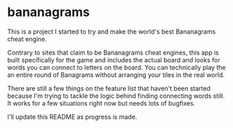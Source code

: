 bananagrams
===========

This is a project I started to try and make the world's best Bananagrams cheat engine.

Contrary to sites that claim to be Bananagrams cheat engines, this app is built specifically for the game and includes the actual board and looks for words you can connect to letters on the board. You can technically play the an entire round of Banagrams without arranging your tiles in the real world.

There are still a few things on the feature list that haven't been started because I'm trying to tackle the logic behind finding connecting words still. It works for a few situations right now but needs lots of bugfixes.

I'll update this README as progress is made.
